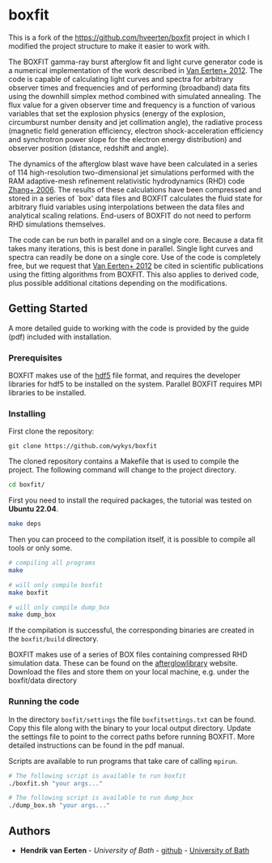 # boxfit

This is a fork of the https://github.com/hveerten/boxfit project in which I modified the project structure to make it easier to work with.



The BOXFIT gamma-ray burst afterglow fit and light curve generator code is a numerical implementation of the work described in [Van Eerten+ 2012](https://ui.adsabs.harvard.edu/abs/2012ApJ...749...44V/abstract). The code is capable of calculating light curves and spectra for arbitrary observer times and frequencies and of performing (broadband) data fits using the downhill simplex method combined with simulated annealing. The flux value for a given observer time and frequency is a function of various variables that set the explosion physics (energy of the explosion, circumburst number density and jet collimation angle), the radiative process (magnetic field generation efficiency, electron shock-acceleration efficiency and synchrotron power slope for the electron energy distribution) and observer position (distance, redshift and angle).

The dynamics of the afterglow blast wave have been calculated in a series of 114 high-resolution two-dimensional jet simulations performed with the RAM adaptive-mesh refinement relativistic hydrodynamics (RHD) code [Zhang+ 2006](https://ui.adsabs.harvard.edu/abs/2006ApJS..164..255Z/abstract). The results of these calculations have been compressed and stored in a series of `box' data files and BOXFIT calculates the fluid state for arbitrary fluid variables using interpolations between the data files and analytical scaling relations. End-users of BOXFIT do not need to perform RHD simulations themselves.

The code can be run both in parallel and on a single core. Because a data fit takes many iterations, this is best done in parallel. Single light curves and spectra can readily be done on a single core. Use of the code is completely free, but we request that [Van Eerten+ 2012](https://ui.adsabs.harvard.edu/abs/2012ApJ...749...44V/abstract) be cited in scientific publications using the fitting algorithms from BOXFIT. This also applies to derived code, plus possible additional citations depending on the modifications.

## Getting Started

A more detailed guide to working with the code is provided by the guide (pdf) included with installation.

### Prerequisites

BOXFIT makes use of the [hdf5](https://www.hdfgroup.org/solutions/hdf5/) file format, and requires the developer libraries for hdf5 to be installed on the system. Parallel BOXFIT requires MPI libraries to be installed.

### Installing

First clone the repository:

```
git clone https://github.com/wykys/boxfit
```

The cloned repository contains a Makefile that is used to compile the project. The following command will change to the project directory.

```bash
cd boxfit/
```

First you need to install the required packages, the tutorial was tested on __Ubuntu 22.04__.

```bash
make deps
```

Then you can proceed to the compilation itself, it is possible to compile all tools or only some.

```bash
# compiling all programs
make

# will only compile boxfit
make boxfit

# will only compile dump_box
make dump_box
```

If the compilation is successful, the corresponding binaries are created in the `boxfit/build` directory.

BOXFIT makes use of a series of BOX files containing compressed RHD simulation data. These can be found on the [afterglowlibrary](https://cosmo.nyu.edu/afterglowlibrary/boxfit2011.html) website. Download the files and store them on your local machine, e.g. under the boxfit/data directory

### Running the code

In the directory `boxfit/settings` the file `boxfitsettings.txt` can be found. Copy this file along with the binary to your local output directory. Update the settings file to point to the correct paths before running BOXFIT. More detailed instructions can be found in the pdf manual.

Scripts are available to run programs that take care of calling `mpirun`.

```bash
# The following script is available to run boxfit
./boxfit.sh "your args..."

# The following script is available to run dump_box
./dump_box.sh "your args..."
```

## Authors

* **Hendrik van Eerten** - *University of Bath* - [github](https://github.com/hveerten) - [University of Bath](https://researchportal.bath.ac.uk/en/persons/hendrik-van-eerten)

